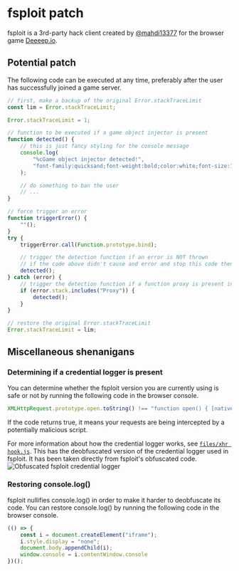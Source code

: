 # fsploit patch

fsploit is a 3rd-party hack client created by [@mahdi13377](https://github.com/mahdi13377) for the browser game [Deeeep.io](https://deeeep.io). 

## Potential patch

The following code can be executed at any time, preferably after the user has successfully joined a game server. 

```js
// first, make a backup of the original Error.stackTraceLimit
const lim = Error.stackTraceLimit;

Error.stackTraceLimit = 1;

// function to be executed if a game object injector is present
function detected() {
	// this is just fancy styling for the console message
	console.log(
		"%cGame object injector detected!",
		"font-family:quicksand;font-weight:bold;color:white;font-size:125%;background:#f00;padding:4px 12px 4px 8px;border-radius:0 16px 16px 0;border-left:8px #800 solid"
	);

	// do something to ban the user
	// ...
}

// force trigger an error
function triggerError() {
	""();
}
try {
	triggerError.call(Function.prototype.bind);

	// trigger the detection function if an error is NOT thrown
	// if the code above didn't cause and error and stop this code then it would mean that the client is tampering with the error handling
	detected();
} catch (error) {
	// trigger the detection function if a function proxy is present in the stack trace
	if (error.stack.includes("Proxy")) {
		detected();
	}
}

// restore the original Error.stackTraceLimit
Error.stackTraceLimit = lim;

```

## Miscellaneous shenanigans

### Determining if a credential logger is present
You can determine whether the fsploit version you are currently using is safe or not by running the following code in the browser console.

```js
XMLHttpRequest.prototype.open.toString() !== "function open() { [native code] }"
```

If the code returns true, it means your requests are being intercepted by a potentially malicious script. 

For more information about how the credential logger works, see [`files/xhr hook.js`](https://github.com/akanecco23/fsploit-patch/blob/main/files/xhr%20hook.js). This has the deobfuscated version of the credential logger used in fsploit. It has been taken directly from fsploit's obfuscated code.
![Obfuscated fsploit credential logger](https://github.com/user-attachments/assets/95cb20be-7b93-4e53-9eed-53088317f341)

### Restoring console.log()
fsploit nullifies console.log() in order to make it harder to deobfuscate its code. You can restore console.log() by running the following code in the browser console.

```js
(() => {
    const i = document.createElement("iframe");
    i.style.display = "none";
    document.body.appendChild(i);
    window.console = i.contentWindow.console
})();
```
